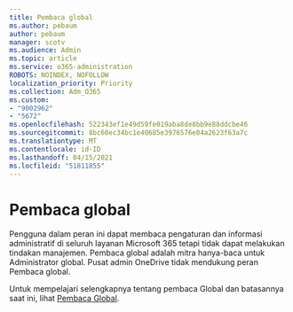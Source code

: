 ```yaml
---
title: Pembaca global
ms.author: pebaum
author: pebaum
manager: scotv
ms.audience: Admin
ms.topic: article
ms.service: o365-administration
ROBOTS: NOINDEX, NOFOLLOW
localization_priority: Priority
ms.collection: Adm_O365
ms.custom:
- "9002962"
- "5672"
ms.openlocfilehash: 522343ef1e49d59fe019aba8de8bb9e88ddcbe46
ms.sourcegitcommit: 8bc60ec34bc1e40685e3976576e04a2623f63a7c
ms.translationtype: MT
ms.contentlocale: id-ID
ms.lasthandoff: 04/15/2021
ms.locfileid: "51811855"
---
```

# <a name="global-reader"></a>Pembaca global

Pengguna dalam peran ini dapat membaca pengaturan dan informasi administratif di seluruh layanan Microsoft 365 tetapi tidak dapat melakukan tindakan manajemen. Pembaca global adalah mitra hanya-baca untuk Administrator global.
Pusat admin OneDrive tidak mendukung peran Pembaca global.

Untuk mempelajari selengkapnya tentang pembaca Global dan batasannya saat ini, lihat [Pembaca Global](https://docs.microsoft.com/azure/active-directory/users-groups-roles/directory-assign-admin-roles#global-reader).
